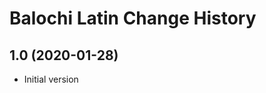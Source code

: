 Balochi Latin Change History
====================

1.0 (2020-01-28)
----------------
* Initial version
